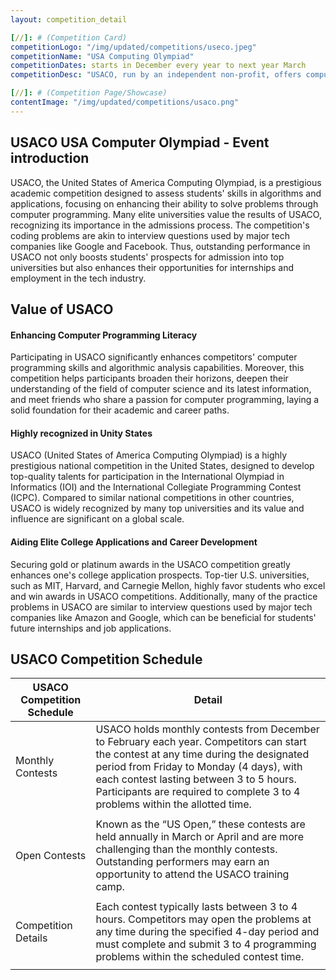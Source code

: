 ```yaml
---
layout: competition_detail

[//]: # (Competition Card)
competitionLogo: "/img/updated/competitions/useco.jpeg"
competitionName: "USA Computing Olympiad"
competitionDates: starts in December every year to next year March 
competitionDesc: "USACO, run by an independent non-profit, offers computer science education and competitions for middle school students globally."

[//]: # (Competition Page/Showcase)
contentImage: "/img/updated/competitions/usaco.png"
---
```


## USACO USA Computer Olympiad - Event introduction

USACO, the United States of America Computing Olympiad, is a prestigious academic competition designed to assess students' skills in algorithms and applications, focusing on enhancing their ability to solve problems through computer programming. Many elite universities value the results of USACO, recognizing its importance in the admissions process. The competition's coding problems are akin to interview questions used by major tech companies like Google and Facebook. Thus, outstanding performance in USACO not only boosts students' prospects for admission into top universities but also enhances their opportunities for internships and employment in the tech industry.

## Value of USACO

#### Enhancing Computer Programming Literacy  
Participating in USACO significantly enhances competitors' computer programming skills and algorithmic analysis capabilities. Moreover, this competition helps participants broaden their horizons, deepen their understanding of the field of computer science and its latest information, and meet friends who share a passion for computer programming, laying a solid foundation for their academic and career paths.

#### Highly recognized in Unity States  
USACO (United States of America Computing Olympiad) is a highly prestigious national competition in the United States, designed to develop top-quality talents for participation in the International Olympiad in Informatics (IOI) and the International Collegiate Programming Contest (ICPC). Compared to similar national competitions in other countries, USACO is widely recognized by many top universities and its value and influence are significant on a global scale.

#### Aiding Elite College Applications and Career Development  
Securing gold or platinum awards in the USACO competition greatly enhances one's college application prospects. Top-tier U.S. universities, such as MIT, Harvard, and Carnegie Mellon, highly favor students who excel and win awards in USACO competitions. Additionally, many of the practice problems in USACO are similar to interview questions used by major tech companies like Amazon and Google, which can be beneficial for students' future internships and job applications.

## USACO Competition Schedule

| USACO Competition Schedule              |      Detail                    |
| ------------------------------------    | ------------------------------ |
|                Monthly Contests         | USACO holds monthly contests from December to February each year. Competitors can start the contest at any time during the designated period from Friday to Monday (4 days), with each contest lasting between 3 to 5 hours. Participants are required to complete 3 to 4 problems within the allotted time. |
| |
|                  Open Contests          | Known as the “US Open,” these contests are held annually in March or April and are more challenging than the monthly contests. Outstanding performers may earn an opportunity to attend the USACO training camp.  |
| |
|               Competition Details       | Each contest typically lasts between 3 to 4 hours. Competitors may open the problems at any time during the specified 4-day period and must complete and submit 3 to 4 programming problems within the scheduled contest time.  |
| |
